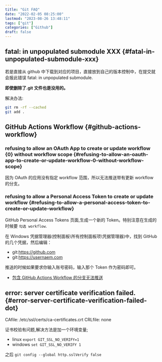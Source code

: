 ```yaml
---
title: "Git FAQ"
date: "2022-02-05 08:25:00"
lastmod: "2023-08-26 13:48:11"
tags: ["git"]
categories: ["Github"]
draft: false
---
```


## fatal: in unpopulated submodule XXX {#fatal-in-unpopulated-submodule-xxx}

若是直接从 github 中下载到对应的项目，直接放到自己的版本控制中，在提交就会报此错误 fatal: in unpopulated submodule.

**即使删除了.git 文件也是没用的。**

解决办法:

```sh
git rm -rf --cached
git add .
```


## GitHub Actions Workflow {#github-actions-workflow}


### refusing to allow an OAuth App to create or update workflow {0} without workflow scope {#refusing-to-allow-an-oauth-app-to-create-or-update-workflow-0-without-workflow-scope}

因为 OAuth 的应用没有指定 workflow 范围，所以无法推送带有更新 workflow 的分支。


### refusing to allow a Personal Access Token to create or update workflow {#refusing-to-allow-a-personal-access-token-to-create-or-update-workflow}

GitHub Personal Access Tokens 页面,生成一个新的 Token。特别注意在生成的时候要 `勾选 workflow`.

在 Windows 凭据管理器(控制面板\\所有控制面板项\\凭据管理器)中，找到 GitHub 的几个凭据，然后编辑：

-   git:<https://github.com>
-   git:<https://usernaem.com>

推送的时候如果要求你输入账号密码，输入那个 Token 作为密码即可。

-   [包含 GitHub Actions Workflow 的分支无法推送](https://blog.walterlv.com/post/github-push-failed-without-workflow-scope.html)


## error: server certificate verification failed. {#error-server-certificate-verification-failed-dot}

CAfile: /etc/ssl/certs/ca-certificates.crt CRLfile: none

证书校验有问题,解决方法是加一个环境变量;

-   linux
    `export GIT_SSL_NO_VERIFY=1`
-   windows
    `set GIT_SSL_NO_VERIFY 1`

之后 `git config --global http.sslVerify false`
